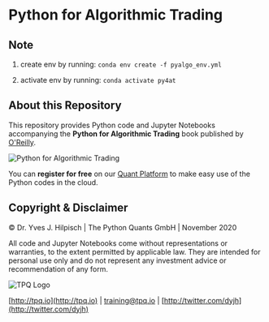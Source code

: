 # Python for Algorithmic Trading

## Note

1. create env by running: `conda env create -f pyalgo_env.yml`

2. activate env by running: `conda activate py4at`

## About this Repository

This repository provides Python code and Jupyter Notebooks accompanying the **Python for Algorithmic Trading** book published by [O'Reilly](https://www.oreilly.com/library/view/python-for-algorithmic/9781492053347/).

![Python for Algorithmic Trading](http://hilpisch.com/pyalgo_cover_color.png)

You can **register for free** on our [Quant Platform](http://py4at.pqp.io) to make easy use of the Python codes in the cloud.

## Copyright & Disclaimer

© Dr. Yves J. Hilpisch | The Python Quants GmbH | November 2020

All code and Jupyter Notebooks come without representations or warranties, to the extent permitted by applicable law. They are intended for personal use only and do not represent any investment advice or recommendation of any form.

![TPQ Logo](http://hilpisch.com/tpq_logo.png)

[http://tpq.io](http://tpq.io) | [training@tpq.io](mailto:training@tpq.io) | [http://twitter.com/dyjh](http://twitter.com/dyjh)

